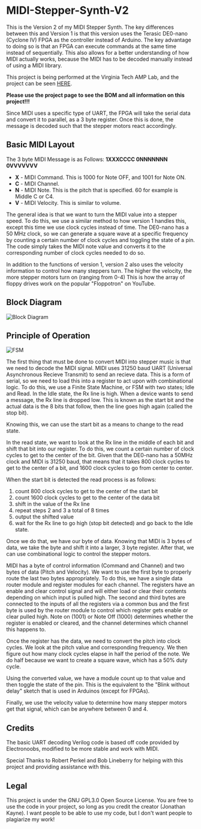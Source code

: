 # MIDI-Stepper-Synth-V2
This is the Version 2 of my MIDI Stepper Synth. The key differences between this and Version 1 is
that this version uses the Terasic DE0-nano (Cyclone IV) FPGA as the controller instead of Arduino.
The key advantage to doing so is that an FPGA can execute commands at the same time instead of sequentially.
This also allows for a better understanding of how MIDI actually works, because the MIDI has to be decoded manually
instead of using a MIDI library.

This project is being performed at the Virginia Tech AMP Lab, and the project can be seen [HERE](https://sites.google.com/a/vt.edu/amp_lab/projects/stepper-synth-v2).

**Please use the project page to see the BOM and all information on this project!!!**

Since MIDI uses a specific type of UART, the FPGA will take the serial data and convert it to parallel, as a 3 byte register.
Once this is done, the message is decoded such that the stepper motors react accordingly. 

## Basic MIDI Layout
The 3 byte MIDI Message is as Follows:
**1XXXCCCC 0NNNNNNN 0VVVVVVV**
- **X** - MIDI Command. This is 1000 for Note OFF, and 1001 for Note ON.
- **C** - MIDI Channel. 
- **N** - MIDI Note. This is the pitch that is specified. 60 for example is Middle C or C4.
- **V** - MIDI Velocity. This is similar to volume.

The general idea is that we want to turn the MIDI value into a stepper speed. To do this, we use a
similar method to how version 1 handles this, except this time we use clock cycles instead of time.
The DE0-nano has a 50 MHz clock, so we can generate a square wave at a specific frequency by counting
a certain number of clock cycles and toggling the state of a pin. 
The code simply takes the MIDI note value and converts it to the corresponding number of clock cycles
needed to do so.

In addition to the functions of version 1, version 2 also uses the velocity information to control 
how many steppers turn. The higher the velocity, the more stepper motors turn on (ranging from 0-4)
This is how the array of floppy drives work on the popular "Floppotron" on YouTube.

## Block Diagram
![Block Diagram](https://sites.google.com/a/vt.edu/amp_lab/projects/stepper-synth-v2/Stepper%20Synth%20Block%20Diagram.jpg?attredirects=0)

## Principle of Operation
![FSM](https://sites.google.com/a/vt.edu/amp_lab/projects/stepper-synth-v2/FSM.png?attredirects=0)

The first thing that must be done to convert MIDI into stepper music is that we need to decode the MIDI signal. MIDI uses 31250 baud UART (Universal Asynchronous Recieve Transmit) to send an recieve data. This is a form of serial, so we need to load this into a register to act upon with combinational logic. To do this, we use a Finite State Machine, or FSM with two states; Idle and Read. 
In the Idle state, the Rx line is high. When a device wants to send a message, the Rx line is dropped low. This is known as the start bit and the actual data is the 8 bits that follow, then the line goes high again (called the stop bit).

Knowing this, we can use the start bit as a means to change to the read state. 

In the read state, we want to look at the Rx line in the middle of each bit and shift that bit into our register. To do this, we count a certain number of clock cycles to get to the center of the bit. Given that the DE0-nano has a 50MHz clock and MIDI is 31250 baud, that means that it takes 800 clock cycles to get to the center of a bit, and 1600 clock cycles to go from center to center.

When the start bit is detected the read process is as follows:
1. count 800 clock cycles to get to the center of the start bit
2. count 1600 clock cycles to get to the center of the data bit
3. shift in the value of the Rx line
4. repeat steps 2 and 3 a total of 8 times
5. output the shifted value
6. wait for the Rx line to go high (stop bit detected) and go back to the Idle state.

Once we do that, we have our byte of data. Knowing that MIDI is 3 bytes of data, we take the byte and shift it into a larger, 3 byte register. After that, we can use combinational logic to control the stepper motors.

MIDI has a byte of control information (Command and Channel) and two bytes of data (Pitch and Velocity). We want to use the first byte to properly route the last two bytes appropriately. To do this, we have a single data router module and register modules for each channel. The registers have an enable and clear control signal and will either load or clear their contents depending on which input is pulled high. The second and third bytes are connected to the inputs of all the registers via a common bus and the first byte is used by the router module to control which register gets enable or clear pulled high. Note on (1001) or Note Off (1000) determines whether the register is enabled or cleared, and the channel determines which channel this happens to.

Once the register has the data, we need to convert the pitch into clock cycles. We look at the pitch value and corresponding frequency. We then figure out how many clock cycles elapse in half the period of the note. We do half because we want to create a square wave, which has a 50% duty cycle.

Using the converted value, we have a module count up to that value and then toggle the state of the pin. This is the equivalent to the "Blink without delay" sketch that is used in Arduinos (except for FPGAs).

Finally, we use the velocity value to determine how many stepper motors get that signal, which can be anywhere between 0 and 4.

## Credits
The basic UART decoding Verilog code is based off code provided by Electronoobs, modified to be more stable and work with MIDI.

Special Thanks to Robert Perkel and Bob Lineberry for helping with this project and providing assistance with this.

## Legal
This project is under the GNU GPL3.0 Open Source License. 
You are free to use the code in your project, so long as you credit the creator (Jonathan Kayne).
I want people to be able to use my code, but I don't want people to plagiarize my work!
